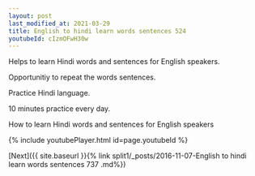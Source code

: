 ```yaml
---
layout: post
last_modified_at: 2021-03-29
title: English to hindi learn words sentences 524 
youtubeId: cIzmOFwH30w
---
```

 
 
Helps to learn Hindi words and sentences for English speakers.

Opportunitiy to repeat the words sentences. 

Practice Hindi language. 
 
10 minutes practice every day. 
 
How to learn Hindi words and sentences for English speakers 
 
{% include youtubePlayer.html id=page.youtubeId %}
 
 
[Next]({{ site.baseurl }}{% link  split1/_posts/2016-11-07-English to hindi learn words sentences 737 .md%})
 
